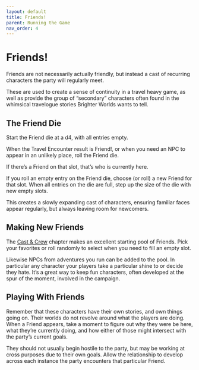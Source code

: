 ```yaml
---
layout: default
title: Friends!
parent: Running the Game
nav_order: 4
---
```


# Friends!

Friends are not necessarily actually friendly, but instead a cast of recurring characters the party will regularly meet.

These are used to create a sense of continuity in a travel heavy game, as well as provide the group of “secondary” characters often found in the whimsical travelogue stories Brighter Worlds wants to tell.

## The Friend Die

Start the Friend die at a d4, with all entries empty.

When the Travel Encounter result is Friend!, or when you need an NPC to appear in an unlikely place, roll the Friend die.

If there’s a Friend on that slot, that’s who is currently here.

If you roll an empty entry on the Friend die, choose (or roll) a new Friend for that slot. When all entries on the die are full, step up the size of the die with new empty slots.

This creates a slowly expanding cast of characters, ensuring familiar faces appear regularly, but always leaving room for newcomers.

## Making New Friends

The [Cast & Crew](/Cast/) chapter makes an excellent starting pool of Friends. Pick your favorites or roll randomly to select when you need to fill an empty slot.

Likewise NPCs from adventures you run can be added to the pool. In particular any character your players take a particular shine to or decide they hate. It’s a great way to keep fun characters, often developed at the spur of the moment, involved in the campaign.

## Playing With Friends

Remember that these characters have their own stories, and own things going on. Their worlds do not revolve around what the players are doing. When a Friend appears, take a moment to figure out why they were be here, what they’re currently doing, and how either of those might intersect with the party’s current goals.

They should not usually begin hostile to the party, but may be working at cross purposes due to their own goals. Allow the relationship to develop across each instance the party encounters that particular Friend.